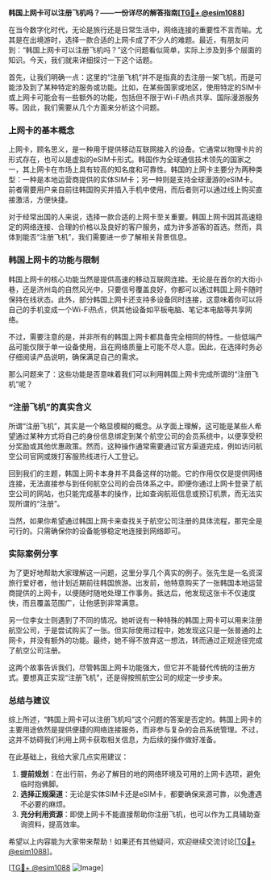 **韩国上网卡可以注册飞机吗？——一份详尽的解答指南[[TG💪+ @esim1088](https://t.me/s/esim1088)]**

在当今数字化时代，无论是旅行还是日常生活中，网络连接的重要性不言而喻。尤其是在出境游时，选择一款合适的上网卡成了不少人的难题。最近，有朋友问到：“韩国上网卡可以注册飞机吗？”这个问题看似简单，实际上涉及到多个层面的知识。今天，我们就来详细探讨一下这个话题。

首先，让我们明确一点：这里的“注册飞机”并不是指真的去注册一架飞机，而是可能涉及到了某种特定的服务或功能。比如，在某些国家或地区，使用特定的SIM卡或上网卡可能会有一些额外的功能，包括但不限于Wi-Fi热点共享、国际漫游服务等。因此，我们需要从几个方面来分析这个问题。

### 上网卡的基本概念

上网卡，顾名思义，是一种用于提供移动互联网接入的设备。它通常以物理卡片的形式存在，也可以是虚拟的eSIM卡形式。韩国作为全球通信技术领先的国家之一，其上网卡在市场上具有较高的知名度和可靠性。韩国的上网卡主要分为两种类型：一种是本地运营商提供的实体SIM卡；另一种则是支持全球漫游的eSIM卡。前者需要用户亲自前往韩国购买并插入手机中使用，而后者则可以通过线上购买直接激活，方便快捷。

对于经常出国的人来说，选择一款合适的上网卡至关重要。韩国上网卡因其高速稳定的网络连接、合理的价格以及良好的客户服务，成为许多游客的首选。然而，具体到能否“注册飞机”，我们需要进一步了解相关背景信息。

### 韩国上网卡的功能与限制

韩国上网卡的核心功能当然是提供高速的移动互联网连接。无论是在首尔的大街小巷，还是济州岛的自然风光中，只要信号覆盖良好，你都可以通过韩国上网卡随时保持在线状态。此外，部分韩国上网卡还支持多设备同时连接，这意味着你可以将自己的手机变成一个Wi-Fi热点，供其他设备如平板电脑、笔记本电脑等共享网络。

不过，需要注意的是，并非所有的韩国上网卡都具备完全相同的特性。一些低端产品可能仅限于单一设备使用，且在网络质量上可能不尽人意。因此，在选择时务必仔细阅读产品说明，确保满足自己的需求。

那么问题来了：这些功能是否意味着我们可以利用韩国上网卡完成所谓的“注册飞机”呢？

### “注册飞机”的真实含义

所谓“注册飞机”，其实是一个略显模糊的概念。从字面上理解，这可能是某些人希望通过某种方式将自己的身份信息绑定到某个航空公司的会员系统中，以便享受积分奖励或其他优惠政策。然而，这种操作通常需要通过官方渠道完成，例如访问航空公司官网或拨打客服热线进行人工登记。

回到我们的主题，韩国上网卡本身并不具备这样的功能。它的作用仅仅是提供网络连接，无法直接参与到任何航空公司的会员体系之中。即便你通过上网卡登录了航空公司的网站，也只能完成基本的操作，比如查询航班信息或预订机票，而无法实现所谓的“注册”。

当然，如果你希望通过韩国上网卡来查找关于航空公司注册的具体流程，那完全是可行的。只需确保你的设备能够稳定地连接到网络即可。

### 实际案例分享

为了更好地帮助大家理解这一问题，这里分享几个真实的例子。张先生是一名资深旅行爱好者，他计划近期前往韩国旅游。出发前，他特意购买了一张韩国本地运营商提供的上网卡，以便随时随地处理工作事务。抵达后，他发现这张卡不仅速度快，而且覆盖范围广，让他感到非常满意。

另一位李女士则遇到了不同的情况。她听说有一种特殊的韩国上网卡可以用来注册航空公司，于是尝试购买了一张。但实际使用过程中，她发现这只是一张普通的上网卡，并没有额外的功能。最终，她不得不放弃这一想法，转而通过正规途径完成了航空公司注册。

这两个故事告诉我们，尽管韩国上网卡功能强大，但它并不能替代传统的注册方式。要想真正实现“注册飞机”，还是得按照航空公司的规定一步步来。

### 总结与建议

综上所述，“韩国上网卡可以注册飞机吗”这个问题的答案是否定的。韩国上网卡的主要用途依然是提供便捷的网络连接服务，而非参与复杂的会员系统管理。不过，这并不妨碍我们利用上网卡获取相关信息，为后续的操作做好准备。

在此基础上，我给大家几点实用建议：

1. **提前规划**：在出行前，务必了解目的地的网络环境及可用的上网卡选项，避免临时抱佛脚。
2. **选择正规渠道**：无论是实体SIM卡还是eSIM卡，都要确保来源可靠，以免遭遇不必要的麻烦。
3. **充分利用资源**：即使上网卡不能直接帮助你注册飞机，也可以作为工具辅助查询资料，提高效率。

希望以上内容能为大家带来帮助！如果还有其他疑问，欢迎继续交流讨论[[TG💪+ @esim1088](https://t.me/s/esim1088)]。

[[TG💪+ @esim1088](https://t.me/s/esim1088) ![Image](https://i.postimg.cc/4NQfJmqS/Snipaste-2025-05-13-00-14-12.png)]